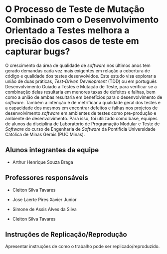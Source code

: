 # O Processo de Teste de Mutação Combinado com o Desenvolvimento Orientado a Testes melhora a precisão dos casos de teste em capturar bugs?

O crescimento da área de qualidade de _software_ nos últimos anos tem gerado demandas cada vez mais exigentes em relação a cobertura de código e qualidade dos testes desenvolvidos. Este estudo visa explorar a união de duas práticas, _Test-Driven Development_ (TDD) ou em português Desenvolvimento Guiado a Testes e Mutação de Teste, para verificar se a combinação delas resultaria em menores taxas de defeitos e falhas, bem como a união de ambas resultaria em benefícios para o desenvolvimento de _software_. Também a intenção é de metrificar a qualidade geral dos testes e a capacidade dos mesmos em encontrar defeitos e falhas nos projetos de desenvolvimento _software_ em ambientes de testes como pre-produção e ambiente de desenvolvimento. Para isso, foi utilizado como base, equipes de alunos da disciplina de Laboratório de Programação Modular e Teste de _Software_ do curso de Engenharia de _Software_ da Pontifícia Universidade Católica de Minas Gerais (PUC Minas).

## Alunos integrantes da equipe

* Arthur Henrique Souza Braga

## Professores responsáveis

* Cleiton Silva Tavares
* Jose Laerte Pires Xavier Junior
* Simone de Assis Alves da Silva

* Cleiton Silva Tavares

## Instruções de Replicação/Reprodução

Apresentar instruções de como o trabalho pode ser replicado/reproduzido.
